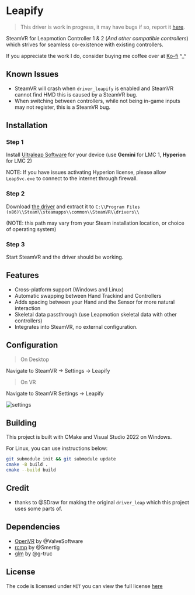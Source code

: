 # Leapify

> This driver is work in progress, it may have bugs if so, report it [here](https://github.com/Nyabsi/driver_leapify/issues).

SteamVR for Leapmotion Controller 1 & 2 (*And other compatible controllers*) which strives for seamless co-existence with existing controllers.

If you appreciate the work I do, consider buying me coffee over at [Ko-fi](https://ko-fi.com/nyabsi) ^_^

## Known Issues

- SteamVR will crash when `driver_leapify` is enabled and SteamVR cannot find HMD this is caused by a SteamVR bug.
- When switching between controllers, while not being in-game inputs may not register, this is a SteamVR bug.

## Installation

### Step 1

Install [Ultraleap Software](https://developer.leapmotion.com/tracking-software-download) for your device (use **Gemini** for LMC 1, **Hyperion** for LMC 2)

NOTE: If you have issues activating Hyperion license, please allow `LeapSvc.exe` to connect to the internet through firewall.

### Step 2

Download [the driver](https://github.com/Nyabsi/driver_leap/releases) and extract it to `C:\\Program Files (x86)\\Steam\\steamapps\\common\\SteamVR\\drivers\\` 

(NOTE: this path may vary from your Steam installation location, or choice of operating system)

### Step 3

Start SteamVR and the driver should be working.

## Features

- Cross-platform support (Windows and Linux)
- Automatic swapping between Hand Trackind and Controllers
- Adds spacing between your Hand and the Sensor for more natural interaction
- Skeletal data passthrough (use Leapmotion skeletal data with other controllers)
- Integrates into SteamVR, no external configuration.

## Configuration

> On Desktop

Navigate to SteamVR -> Settings -> Leapify

> On VR

Navigate to SteamVR Settings -> Leapify

![settings](https://github.com/user-attachments/assets/d3bb0dcf-863d-48ff-b028-b53fffc6d3e9)

## Building

This project is built with CMake and Visual Studio 2022 on Windows. 

For Linux, you can use instructions below:

```sh
git submodule init && git submodule update
cmake -B build .
cmake --build build
```

## Credit

- thanks to @SDraw for making the original `driver_leap` which this project uses some parts of.

## Dependencies

- [OpenVR](https://github.com/ValveSoftware/openvr) by @ValveSoftware
- [rcmp](https://github.com/Smertig/rcmp) by @Smertig
- [glm](https://github.com/g-truc/glm) by @g-truc

## License

The code is licensed under `MIT` you can view the full license [here](LICENSE)
